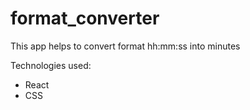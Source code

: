 # format_converter
This app helps to convert format hh:mm:ss into minutes

Technologies used:
- React
- CSS
